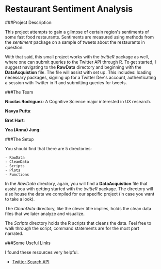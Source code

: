 # Restaurant Sentiment Analysis

###Project Description

This project attempts to gain a glimpse of certain region's sentiments of
some fast food restaurants. Sentiments are measured using methods from
the *sentiment* package on a sample of tweets about the restaurants in
question.

With that said, this small project works with the *twitteR* package as well,
where one can submit queries to the Twitter API through R. To get started, I
suggest navigating to the **RawData** directory and beginning with
the **DataAcquistion** file. The file will assist with set up. This includes:
loading necessary packages, signing up for a Twitter Dev's account,
authenticating a session with Twitter in R and submitting queries for tweets.

###The Team

**Nicolas Rodriguez**: A Cognitive Science major interested in UX research.

**Navya Putta**:

**Bret Hart**:

**Yea (Anna) Jung**:

###The Setup

You should find that there are 5 directories:

    - RawData
    - CleanData
    - Scripts
    - Plots
    - Functions

In the *RawData* directory, again, you will find a **DataAcquistion** file that
assist you with getting started with the *twitteR* package. The directory will
also house the data we compiled for our specific project (in case you want
to take a look).

The *CleanData* directory, like the clever title implies, holds the clean data
files that we later analyze and visualize.

The *Scripts* directory holds the R scripts that cleans the data. Feel free to
walk through the script, command statements are for the most part narrated.

###Some Useful Links

I found these resources very helpful.
  - [Twitter Search API](https://dev.twitter.com/rest/public/search)
